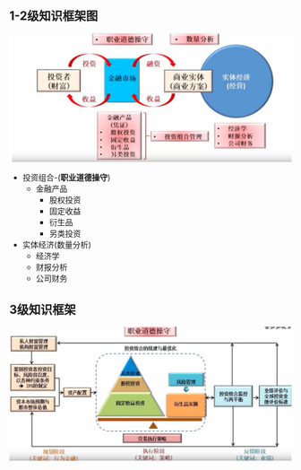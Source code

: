 ## 1-2级知识框架图

![知识图谱](../assets/1_2级别知识框架.png)

- 投资组合-(**职业道德操守**)
  - 金融产品
    - 股权投资
    - 固定收益
    - 衍生品
    - 另类投资
- 实体经济(数量分析)
  - 经济学
  - 财报分析
  - 公司财务
  
## 3级知识框架
![三级知识框架](../assets/3级知识框架.png)